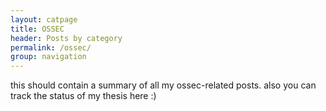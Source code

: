 ```yaml
---
layout: catpage
title: OSSEC
header: Posts by category
permalink: /ossec/
group: navigation
---
```

this should contain a summary of all my ossec-related posts. also you can track the status of my thesis here :)
